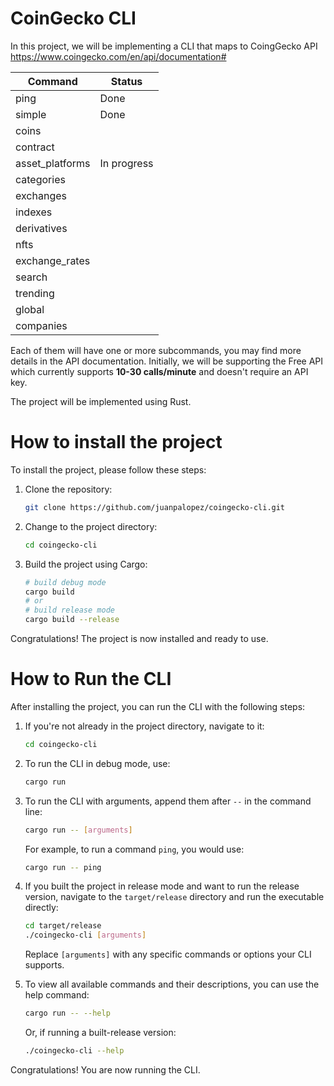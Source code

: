 # CoinGecko CLI

In this project, we will be implementing a CLI that maps to CoingGecko API
https://www.coingecko.com/en/api/documentation#

| Command         | Status      |
| --------------- | ----------- |
| ping            | Done        |
| simple          | Done        |
| coins           |             |
| contract        |             |
| asset_platforms | In progress |
| categories      |             |
| exchanges       |             |
| indexes         |             |
| derivatives     |             |
| nfts            |             |
| exchange_rates  |             |
| search          |             |
| trending        |             |
| global          |             |
| companies       |             |

Each of them will have one or more subcommands, you may find more details in the API documentation.
Initially, we will be supporting the Free API which currently supports **10-30 calls/minute**
and doesn't require an API key.

The project will be implemented using Rust.


# How to install the project

To install the project, please follow these steps:

1. Clone the repository:
    ```sh
    git clone https://github.com/juanpalopez/coingecko-cli.git
    ```

2. Change to the project directory:
    ```sh
    cd coingecko-cli
    ```

3. Build the project using Cargo:
    ```sh
    # build debug mode
    cargo build
    # or
    # build release mode
    cargo build --release
    ```

Congratulations! The project is now installed and ready to use.


# How to Run the CLI

After installing the project, you can run the CLI with the following steps:

1. If you're not already in the project directory, navigate to it:
    ```sh
    cd coingecko-cli
    ```

2. To run the CLI in debug mode, use:
    ```sh
    cargo run
    ```

3. To run the CLI with arguments, append them after `--` in the command line:
    ```sh
    cargo run -- [arguments]
    ```

   For example, to run a command `ping`, you would use:
    ```sh
    cargo run -- ping
    ```

4. If you built the project in release mode and want to run the release version, navigate to the `target/release` directory and run the executable directly:
    ```sh
    cd target/release
    ./coingecko-cli [arguments]
    ```

   Replace `[arguments]` with any specific commands or options your CLI supports.

5. To view all available commands and their descriptions, you can use the help command:
    ```sh
    cargo run -- --help
    ```
   Or, if running a built-release version:
    ```sh
    ./coingecko-cli --help

Congratulations! You are now running the CLI.
